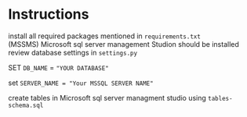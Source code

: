 # Instructions
install all required packages mentioned in ``requirements.txt``
<br>
(MSSMS) Microsoft sql server management Studion should be installed
<br>
review database settings in ``settings.py``
<br>


SET ``DB_NAME`` = ``"YOUR DATABASE"``


set ```SERVER_NAME = "Your MSSQL SERVER NAME"```


create tables in Microsoft sql server managment studio using ``tables-schema.sql``
